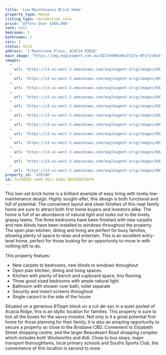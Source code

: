 ```yaml
---
title: 'Low-Maintenance Brick Home'
property_type: House
listing_type: residential_sale
price: 'Offers Over $360,000'
rent: null
bedrooms: 3
bathrooms: 1
cars: 1
status: Sold
address: '1 Moonstone Place, ACACIA RIDGE'
main_image: 'https://img.eagleagent.com.au/8IS7mVRWzHmvTcIYe-NTv7jV9sU=/1280x854/smart/https://s3-us-west-2.amazonaws.com/eagleagent-orig/images/6821601/126769578-image-M.jpg'
images:
  -
    url: 'https://s3-us-west-2.amazonaws.com/eagleagent-orig/images/6821612/126769578-image-K.jpg'
  -
    url: 'https://s3-us-west-2.amazonaws.com/eagleagent-orig/images/6821611/126769578-image-J.jpg'
  -
    url: 'https://s3-us-west-2.amazonaws.com/eagleagent-orig/images/6821610/126769578-image-I.jpg'
  -
    url: 'https://s3-us-west-2.amazonaws.com/eagleagent-orig/images/6821609/126769578-image-H.jpg'
  -
    url: 'https://s3-us-west-2.amazonaws.com/eagleagent-orig/images/6821608/126769578-image-G.jpg'
  -
    url: 'https://s3-us-west-2.amazonaws.com/eagleagent-orig/images/6821607/126769578-image-F.jpg'
  -
    url: 'https://s3-us-west-2.amazonaws.com/eagleagent-orig/images/6821606/126769578-image-E.jpg'
  -
    url: 'https://s3-us-west-2.amazonaws.com/eagleagent-orig/images/6821605/126769578-image-D.jpg'
  -
    url: 'https://s3-us-west-2.amazonaws.com/eagleagent-orig/images/6821604/126769578-image-C.jpg'
  -
    url: 'https://s3-us-west-2.amazonaws.com/eagleagent-orig/images/6821603/126769578-image-B.jpg'
  -
    url: 'https://s3-us-west-2.amazonaws.com/eagleagent-orig/images/6821602/126769578-image-A.jpg'
  -
    url: 'https://s3-us-west-2.amazonaws.com/eagleagent-orig/images/6821601/126769578-image-M.jpg'
property_id: '435196'
id: 7cc5d592-14a5-45cc-b20a-387435073ef4
---
```

This low-set brick home is a brilliant example of easy living with lovely low-maintenance design. Highly sought-after, this design is both functional and full of potential. The convenient layout and clean finishes of this neat family home are sure to attract both first home buyers and investors alike. The home is full of an abundance of natural light and looks out to the lovely grassy lawns. The three bedrooms have been finished with new carpets and new blinds have been installed to windows throughout the property. The open plan kitchen, dining and living are perfect for busy families, allowing plenty of space to relax and entertain. This is an excellent entry-level home, perfect for those looking for an opportunity to move in with nothing left to do.

This property featues:

*  New carpets to bedrooms, new blinds to windows throughout
*  Open plan kitchen, dining and living spaces
*  Kitchen with plenty of bench and cupboard space, lino flooring
*  Three good sized bedrooms with ample natural light
*  Bathroom with shower over bath, toilet separate
*  Security and insect screens throughout
*  Single carport to the side of the house

Situated on a generous 611sqm block on a cul-de-sac in a quiet pocket of Acacia Ridge, this is an idyllic location for families. This property is sure to tick all the boxes for the savvy investor. Not only is it a great potential first home for those planning for their family, it is also an amazing opportunity to secure a property so close to the Brisbane CBD. Convenient to Elizabeth Street shopping centre, and the larger Beaudesert Road shopping complex which includes both Woolworths and Aldi. Close to bus stops, major transport thoroughfares, local primary schools and Souths Sports Club, the convenience of this location is second to none.